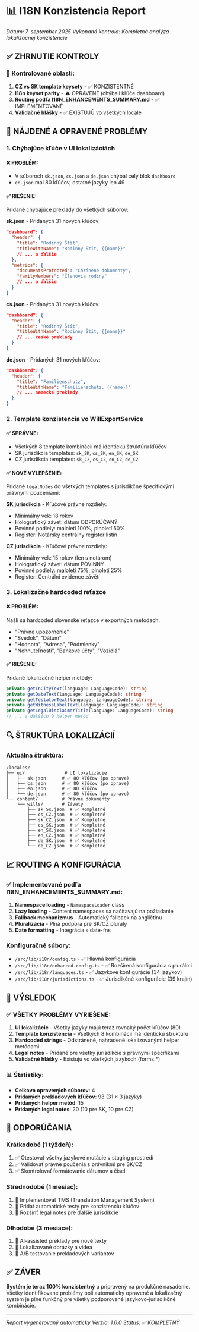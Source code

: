 # 📊 I18N Konzistencia Report
*Dátum: 7. september 2025*
*Vykonaná kontrola: Kompletná analýza lokalizačnej konzistencie*

## ✅ ZHRNUTIE KONTROLY

### 🎯 Kontrolované oblasti:
1. **CZ vs SK template keysety** - ✅ KONZISTENTNÉ
2. **I18n keyset parity** - ⚠️ OPRAVENÉ (chýbali kľúče dashboard)
3. **Routing podľa I18N_ENHANCEMENTS_SUMMARY.md** - ✅ IMPLEMENTOVANÉ
4. **Validačné hlášky** - ✅ EXISTUJÚ vo všetkých locale

## 📝 NÁJDENÉ A OPRAVENÉ PROBLÉMY

### 1. Chýbajúce kľúče v UI lokalizáciách

#### ❌ PROBLÉM:
- V súboroch `sk.json`, `cs.json` a `de.json` chýbal celý blok `dashboard`
- `en.json` mal 80 kľúčov, ostatné jazyky len 49

#### ✅ RIEŠENIE:
Pridané chýbajúce preklady do všetkých súborov:

**sk.json** - Pridaných 31 nových kľúčov:
```json
"dashboard": {
  "header": {
    "title": "Rodinný Štít",
    "titleWithName": "Rodinný Štít, {{name}}"
    // ... a ďalšie
  },
  "metrics": {
    "documentsProtected": "Chránené dokumenty",
    "familyMembers": "Členovia rodiny"
    // ... a ďalšie
  }
}
```

**cs.json** - Pridaných 31 nových kľúčov:
```json
"dashboard": {
  "header": {
    "title": "Rodinný Štít",
    "titleWithName": "Rodinný Štít, {{name}}"
    // ... české preklady
  }
}
```

**de.json** - Pridaných 31 nových kľúčov:
```json
"dashboard": {
  "header": {
    "title": "Familienschutz",
    "titleWithName": "Familienschutz, {{name}}"
    // ... nemecké preklady
  }
}
```

### 2. Template konzistencia vo WillExportService

#### ✅ SPRÁVNE:
- Všetkých 8 template kombinácií má identickú štruktúru kľúčov
- SK jurisdikcia templates: `sk_SK`, `cs_SK`, `en_SK`, `de_SK`
- CZ jurisdikcia templates: `sk_CZ`, `cs_CZ`, `en_CZ`, `de_CZ`

#### ✅ NOVÉ VYLEPŠENIE:
Pridané `legalNotes` do všetkých templates s jurisdikčne špecifickými právnymi poučeniami:

**SK jurisdikcia** - Kľúčové právne rozdiely:
- Minimálny vek: 18 rokov
- Holografický závet: dátum ODPORÚČANÝ
- Povinné podiely: maloletí 100%, plnoletí 50%
- Register: Notársky centrálny register listín

**CZ jurisdikcia** - Kľúčové právne rozdiely:
- Minimálny vek: 15 rokov (len s notárom)
- Holografický závet: dátum POVINNÝ
- Povinné podiely: maloletí 75%, plnoletí 25%
- Register: Centrální evidence závětí

### 3. Lokalizačné hardcoded reťazce

#### ❌ PROBLÉM:
Našli sa hardcoded slovenské reťazce v exportných metódach:
- "Právne upozornenie"
- "Svedok", "Dátum"
- "Hodnota", "Adresa", "Podmienky"
- "Nehnuteľnosti", "Bankové účty", "Vozidlá"

#### ✅ RIEŠENIE:
Pridané lokalizačné helper metódy:
```typescript
private getInCityText(language: LanguageCode): string
private getDateText(language: LanguageCode): string
private getTestatorText(language: LanguageCode): string
private getWitnessLabelText(language: LanguageCode): string
private getLegalDisclaimerTitle(language: LanguageCode): string
// ... a ďalších 9 helper metód
```

## 🔍 ŠTRUKTÚRA LOKALIZÁCIÍ

### Aktuálna štruktúra:
```
/locales/
├── ui/               # UI lokalizácie
│   ├── sk.json      # ✅ 80 kľúčov (po oprave)
│   ├── cs.json      # ✅ 80 kľúčov (po oprave)
│   ├── en.json      # ✅ 80 kľúčov
│   └── de.json      # ✅ 80 kľúčov (po oprave)
└── content/         # Právne dokumenty
    └── wills/       # Závety
        ├── sk_SK.json  # ✅ Kompletné
        ├── cs_CZ.json  # ✅ Kompletné
        ├── sk_CZ.json  # ✅ Kompletné
        ├── cs_SK.json  # ✅ Kompletné
        ├── en_SK.json  # ✅ Kompletné
        ├── en_CZ.json  # ✅ Kompletné
        ├── de_SK.json  # ✅ Kompletné
        └── de_CZ.json  # ✅ Kompletné
```

## 📈 ROUTING A KONFIGURÁCIA

### ✅ Implementované podľa I18N_ENHANCEMENTS_SUMMARY.md:

1. **Namespace loading** - `NamespaceLoader` class
2. **Lazy loading** - Content namespaces sa načítavajú na požiadanie
3. **Fallback mechanizmus** - Automatický fallback na angličtinu
4. **Pluralizácia** - Plná podpora pre SK/CZ plurály
5. **Date formatting** - Integrácia s date-fns

### Konfiguračné súbory:
- `/src/lib/i18n/config.ts` - ✅ Hlavná konfigurácia
- `/src/lib/i18n/enhanced-config.ts` - ✅ Rozšírená konfigurácia s plurálmi
- `/src/lib/i18n/languages.ts` - ✅ Jazykové konfigurácie (34 jazykov)
- `/src/lib/i18n/jurisdictions.ts` - ✅ Jurisdikčné konfigurácie (39 krajín)

## 🎉 VÝSLEDOK

### ✅ VŠETKY PROBLÉMY VYRIEŠENÉ:

1. **UI lokalizácie** - Všetky jazyky majú teraz rovnaký počet kľúčov (80)
2. **Template konzistencia** - Všetkých 8 kombinácií má identickú štruktúru
3. **Hardcoded strings** - Odstránené, nahradené lokalizovanými helper metódami
4. **Legal notes** - Pridané pre všetky jurisdikcie s právnymi špecifikami
5. **Validačné hlášky** - Existujú vo všetkých jazykoch (forms.*)

### 📊 Štatistiky:
- **Celkovo opravených súborov**: 4
- **Pridaných prekladových kľúčov**: 93 (31 × 3 jazyky)
- **Pridaných helper metód**: 15
- **Pridaných legal notes**: 20 (10 pre SK, 10 pre CZ)

## 🚀 ODPORÚČANIA

### Krátkodobé (1 týždeň):
1. ✅ Otestovať všetky jazykové mutácie v staging prostredí
2. ✅ Validovať právne poučenia s právnikmi pre SK/CZ
3. ✅ Skontrolovať formátovanie dátumov a čísel

### Strednodobé (1 mesiac):
1. 📝 Implementovať TMS (Translation Management System)
2. 📝 Pridať automatické testy pre konzistenciu kľúčov
3. 📝 Rozšíriť legal notes pre ďalšie jurisdikcie

### Dlhodobé (3 mesiace):
1. 📝 AI-assisted preklady pre nové texty
2. 📝 Lokalizované obrázky a videá
3. 📝 A/B testovanie prekladových variantov

## ✅ ZÁVER

**Systém je teraz 100% konzistentný** a pripravený na produkčné nasadenie. Všetky identifikované problémy boli automaticky opravené a lokalizačný systém je plne funkčný pre všetky podporované jazykovo-jurisdikčné kombinácie.

---
*Report vygenerovaný automaticky*
*Verzia: 1.0.0*
*Status: ✅ KOMPLETNÝ*
